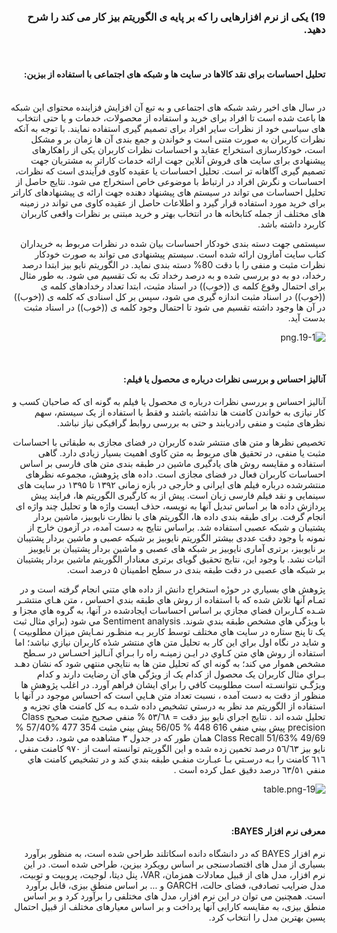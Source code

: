 
<div dir="rtl">
  
  ### 19) یکی از نرم افزارهایی را که بر پایه ی الگوریتم بیز کار می کند را شرح دهید.
  
  <br/>
  
  #### تحلیل احساسات برای نقد کالاها در سایت ها و شبکه های اجتماعی با استفاده از بیزین:
  <br/>
در سال های اخیر رشد شبکه های اجتماعی و به تبع آن افزایش فزاینده محتوای این شبکه ها باعث شده است تا افراد برای خرید و استفاده از محصولات، خدمات و یا حتی انتخاب های سیاسی خود از نظرات سایر افراد برای تصمیم گیری استفاده نمایند.
با توجه به آنکه نظرات کاربران به صورت متنی است و خواندن و جمع بندی آن ها زمان بر و مشکل است، خودکارسازی استخراج عقاید و احساسات نظرات کاربران یکی از راهکارهای  پیشنهادی برای سایت های فروش آنلاین جهت ارائه خدمات کاراتر به مشتریان جهت تصمیم گیری آگاهانه تر است. تحلیل احساسات یا عقیده کاوی فرآیندی است که نظرات، احساسات و نگرش افراد در ارتباط با موضوعی خاص استخراج می شود. نتایج حاصل از تحلیل احساسات می تواند در سیستم های پیشنهاد دهنده جهت ارائه ی پیشنهادهای کاراتر برای خرید مورد استفاده قرار گیرد و اطلاعات حاصل از عقیده کاوی می تواند در زمینه های مختلف از جمله کتابخانه ها در انتخاب بهتر و خرید مبتنی بر نظرات واقعی کاربران کاربرد داشته باشد.

سیستمی جهت دسته بندی خودکار احساسات بیان شده  در نظرات مربوط به خریداران کتاب سایت آمازون ارائه شده است. سیستم پیشنهادی می تواند به صورت خودکار نظرات مثبت و منفی را با دقت 80% دسته بندی نماید.
در الگوریتم نایو بیز ابتدا درصد رخداد، دو به دو بررسی شده و به درصد رخداد تک به تک تقسیم می شود. به طور مثال برای احتمال وقوع کلمه ی ((خوب))  در اسناد مثبت، ابتدا تعداد رخدادهای کلمه ی ((خوب))  در اسناد مثبت اندازه گیری می شود، سپس بر کل اسنادی که کلمه ی ((خوب)) در آن ها وجود  داشته تقسیم  می شود تا احتمال وجود  کلمه ی ((خوب)) در اسناد مثبت بدست آید.
  

  ![19-1.png](https://github.com/semnan-university-ai/machine-learning-class/blob/main/excersiecs/smahdimoghaddasi/EXC%20(19)/19-1.png)
  
  <br/>
  
  #### آنالیز احساس و بررسی نظرات درباره ی محصول یا فیلم:
  
  آنالیز احساس و بررسی نظرات درباره ی محصول یا فیلم به گونه ای که صاحبان کسب و کار نیازی به خواندن کامنت ها نداشته باشند و فقط با استفاده از یک سیستم، سهم نظرهای مثبت و منفی رادریابند و حتی به بررسی روابط  گرافیکی نیاز نباشد.
  
  تخصیص نظرها و متن های منتشر شده کاربران در فضای مجازی به طبقاتی با احساسات مثبت یا منفی، در تحقیق های مربوط به متن کاوی اهمیت بسیار زیادی دارد. گاهی استفاده و مقایسه روش های یادگیری ماشین در طبقه بندی متن های فارسی بر اساس احساسات کاربران فعال در فضای مجازی است. داده های پژوهش، مجموعه نظرهای منتشرشده درباره فیلم های ایرانی و خارجی در بازه زمانی ۱۳۹۲ تا ۱۳۹۵ در سایت های سینمایی و نقد فیلم فارسی زبان است. پیش از به کارگیری الگوریتم ها، فرایند پیش پردازش داده ها بر اساس تبدیل آنها به نویسه، حذف ایست واژه ها و تحلیل چند واژه ای انجام گرفت. برای طبقه بندی داده ها، الگوریتم های با نظارت نایوبیز، ماشین بردار پشتیبان و شبکه عصبی استفاده شد. براساس نتایج به دست آمده، در آزمون خارج از نمونه با وجود دقت عددی بیشتر الگوریتم نایوبیز بر شبکه عصبی و ماشین بردار پشتیبان بر نایوبیز، برتری آماری نایوبیز بر شبکه های عصبی و ماشین بردار پشتیبان بر نایوبیز اثبات نشد. با وجود این، نتایج تحقیق گویای برتری معنادار الگوریتم ماشین بردار پشتیبان بر شبکه های عصبی در دقت طبقه بندی در سطح اطمینان ۵ درصد است.
  
  
  پژوهش هاي بسياري در حوزٔە استخراج دانش از داده هاي متني انجام گرفته است و در تمـام آنها تلاش شده که با استفاده از روش هاي طبقه بندي احساس ، متن هـاي منتشـر شـده کـاربران فضاي مجازي بر اساس احساسات ايجادشده در آنها، به گروه هاي مجزا و با ويژگي هاي مشخص طبقه بندي شوند. Sentiment analysis مي شود (براي مثال ثبت يک تا پنج ستاره در سايت هاي مختلف توسط کاربر بـه منظـور نمـايش ميزان مطلوبيت ) و شايد در نگاه اول براي اين کار به تحليل متن هاي منتشر شدٔە کاربران نيازي نباشد؛ اما استفاده از روش هاي متن کـاوي در ايـن زمينـه راه را بـراي آنـاليز احسـاس در سـطح مشخص هموار مي کند؛ به گونه اي که تحليل متن ها به نتايجي منتهي شود که نشان دهـد بـراي مثال کاربران يک محصول از کدام يک از ويژگي هاي آن رضايت دارند و کدام ويژگـي نتوانسـته است مطلوبيت کافي را براي ايشان فراهم آورد. در اغلب پژوهش ها منظور از دقت به دست آمده ، نسبت تعداد متن هـايي است که احساس موجود در آنها با استفاده از الگوريتم مد نظر به درستي تشخيص داده شـده بـه کل کامنت هاي تجزيه و تحليل شده اند . نتايج اجراي نايو بيز دقت = ٥٣/٦٨ % منفي صحيح مثبت صحيح Class precision پيش بيني منفي 616 448 % 56/05 پيش بيني مثبت 354 477 %57/40 % 49/69 %51/63 Class Recall همان طور که در جدول ٣ مشاهده مي شود، دقت مدل نايو بيز ٥٦/٦٣ درصد تخمين زده شده و اين الگوريتم توانسته است از ٩٧٠ کامنت منفي ، ٦١٦ کامنت را بـه درسـتي بـا عبـارت منفـي طبقه بندي کند و در تشخيص کامنت هاي منفي ٦٣/٥١ درصد دقيق عمل کرده است .
  
  ![19-table.png](https://github.com/semnan-university-ai/machine-learning-class/blob/main/excersiecs/smahdimoghaddasi/EXC%20(19)/19-table.png)
  
  <br/>
  
 ####  معرفی نرم افزار BAYES:   
  
نرم افزار BAYES که در دانشگاه دانده اسکاتلند طراحی شده است، به منظور برآورد بسیاری از مدل های
اقتصادسنجی بر اساس رویکرد بیزین، طراحی شده است. در این نرم افزار، مدل های  از قبیل معادلات
همزمان، VAR، پنل دیتا، لوجیت، پروبیت و توبیت، مدل ضرایب تصادفی، فضای حالت، GARCH و ... بر
اساس منطق بیزی، قابل برآورد است. همچنین می توان در این نرم افزار، مدل های مختلفی را برآورد کرد
و بر اساس منطق بیزی، به مقایسه کارایی آنها پرداخت و بر اساس معیارهای مختلف از قبیل احتمال
پسین بهترین مدل را انتخاب کرد.
